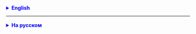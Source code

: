<details style="margin-top: 16px">
  <summary style="cursor: pointer; color: blue;"><b>English</b></summary>



</details>

<hr>

<details style="margin-top: 16px">
  <summary style="cursor: pointer; color: blue;"><b>На русском</b></summary>

- Java Collection Framework (JCF) - множество классов и интерфейсов которые реализуют наиболее часто используемые
  структуры данных. JCF состоит из двух больших подразделов: Map и Collection. Мы начинаем наше изучение с коллекций.
- Интерфейс Collection расширяет интерфейс Iterable, т. е. все коллекции итерируемые. Интерфейс Collection определяет
  некоторый основной набор методов для работы с коллекциями данных. Например добавление, удаление, поиск, получение
  колличества элементов в коллекции и т. д.
- Есть множество интерфейсов расширяющих интерфейс Collection. Мы рассмотрим интерфейсы Set и List. И начнем с
  интерфейса
  List. Интерфейс List определяет коллекции элементы которых имеют индексы, т. е. некий аналог массива, но не имеющий
  ограничения по размеру. Соответственно в интерфейсе List, помимо методов унаследованных от Iterable и Collection,
  определены методы работающие с индексами. Например вставка по индексу, удаление по индексу, получение элемента по
  индексу, поиск индекса заданного аргумента и т. п.
- Одной из имплементаций интерфейса List является класс ArrayList. Для реализации функциональности интерфейса List,
- ArrayList инкапсулирует в себе массив некоторого начального размера. Когда этот массив полностью заполняется, то его
  элементы копируются в новый массив, но уже большего размера. И теперь ждем когда заполнится новый массив. И т. д. Т.
  е. простым языком ArrayList представляет из себя "резиновый массив".

### Реализация собственной версии ArrayList

Для практического занятия мы можем взять за основу простую структуру данных, аналогичную ArrayList в Java, которую
назовем MyArrayList.
Вот базовый контур класса для реализации:

````java
public interface MyList<E> {

  // Добавляем элемент и увеличиваем размер массива, если нужно
  void add(E e);

  // Получаем элемент по индексу
  E get(int index);

  // Удаляем элемент по индексу
  E removeById(int index);

  // Удаляем элемент по значению
  boolean remove(E o);

  // проверяем наличае объекта
  boolean contains(E o);

  // Возвращаем размер коллекции
  int size();
}
````

- Когда элементы добавляются в ArrayList и его текущая емкость заполняется, ArrayList должен увеличить свой размер,
  чтобы вместить больше элементов. Это происходит за счет создания нового массива большего размера и копирования
  элементов из старого массива в новый.
- Процесс увеличения размера называется "расширением" (resizing) или "перераспределением" (reallocating), и хотя он
  относительно эффективен, он может быть дорогостоящим с точки зрения производительности при добавлении большого
  количества элементов, так как при каждом расширении происходит копирование всех элементов. Поэтому рекомендуется, если
  известно количество элементов или примерный верхний предел, инициализировать ArrayList с этой начальной емкостью:


````
List<String> list = new ArrayList<>(начальная_емкость);
````

Это позволит избежать лишних расширений и увеличить производительность при добавлении большого количества элементов.



</details>
